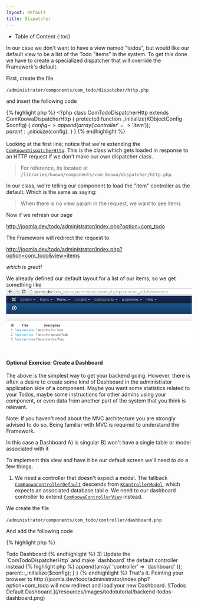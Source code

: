 ```yaml
---
layout: default
title: Dispatcher
---
```


* Table of Content
{:toc}

In our case we don't want to have a view named "todos", but would like our default view to be a list of the Todo "items" in the system.
To get this done we have to create a specialized dispatcher that will override the Framework's default.

First, create the file

`/administrator/components/com_todo/dispatcher/http.php`

and insert the following code

{% highlight php %}
    <?php
    class ComTodoDispatcherHttp extends ComKoowaDispatcherHttp
    {
        protected function _initialize(KObjectConfig $config)
        {
            $config->append(array(
                    'controller'	=> 'item'
            ));
            parent::_initialize($config);
        }
    }
{% endhighlight %}

Looking at the first line; notice that we're extending the [`ComKoowaDispatcherHttp`](http://api.nooku.org/class-ComKoowaDispatcherHttp.html). This is the class which gets loaded
in response to an HTTP request if we don't make our own dispatcher class.

>For reference, its located at `/libraries/koowa/components/com_koowa/dispatcher/http.php`.

In our class, we're telling our component to load the "item" controller as the default. Which is the same as saying:

>When there is no view param in the request, we want to see items

Now if we refresh our page

http://joomla.dev/todo/administrator/index.php?option=com_todo

The Framework will redirect the request to

http://joomla.dev/todo/administrator/index.php?option=com_todo&view=items

_which is great!_

We already defined our default layout for a list of our items, so we get something like
![Success, our first Todos Table.](/resources/images/todotutorial/backend-todos-first-list.png)

#### Optional Exercise: Create a Dashboard

The above is the simplest way to get your backend going. However, there is often a desire to create some kind of Dashboard
in the administrator application side of a component. Maybe you want some statistics related to your Todos, maybe some instructions
for other admins using your component, or even data from another part of the system that you think is relevant.

Note: If you haven't read about the MVC architecture you are strongly advised to do so. Being familiar with MVC is required
to understand the Framework.

In this case a Dashboard
A) is singular
B) won't have a single table or model associated with it

To implement this view and have it be our default screen we'll need to do a few things.

1) We need a controller that doesn't expect a model. The fallback [`ComKoowaControllerDefault`](http://api.nooku.org/class-ComKoowaControllerDefault.html)
descends from [`KControllerModel`](http://api.nooku.org/class-KControllerModel.html), which expects an associated database tabl
e.
We need to our dashboard controller to extend [`ComKoowaControllerView`](http://api.nooku.org/class-ComKoowaControllerView.html) instead.

We create the file

`/administrator/components/com_todo/controller/dashboard.php`

And add the following code

{% highlight php %}
<?php  class ComTodoControllerDashboard extends ComKoowaControllerView{}
{% endhighlight %}

2) Then create a template layout

`/administrator/components/com_todo/view/dashboard/tmpl/default.html.php`

And add the following code

{% highlight php %}
<h1>Todo Dashboard</h1>
{% endhighlight %}

3) Update the `ComTodoDispatcherHttp` and make `dashboard` the default controller instead

{% highlight php %}
    <?php
    class ComTodoDispatcherHttp extends ComKoowaDispatcherHttp
    {
        protected function _initialize(KObjectConfig $config)
        {
            $config->append(array(
                    'controller'	=> 'dashboard'
            ));
            parent::_initialize($config);
        }
    }
{% endhighlight %}

That's it. Pointing your browser to http://joomla.dev/todo/administrator/index.php?option=com_todo will now redirect and load your new Dashboard.

![Todos Default Dashboard.](/resources/images/todotutorial/backend-todos-dashboard.png)
